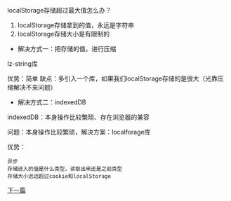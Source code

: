 localStorage存储超过最大值怎么办？

1. localStorage存储拿到的值，永远是字符串
2. localStorage存储大小是有限制的

-   解决方式一：把存储的值，进行压缩

   lz-string库

   优势：简单
   缺点：多引入一个库，如果我们localStorage存储的是很大（光靠压缩解决不来问题）

-   解决方式二：indexedDB

   indexedDB：本身操作比较繁琐、存在浏览器的兼容

   问题：本身操作比较繁琐，解决方案：localforage库

   优势：

    异步
    存储进入的值是什么类型，读取出来还是之前类型
    存储大小远远超过cookie和localStorage
[下一篇](https://hyramxue.github.io/post/v-if-he-v-show-de-qu-bie-%EF%BC%9F.html)